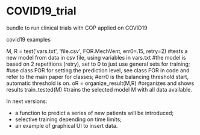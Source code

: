 # COVID19_trial
bundle to run clinical trials with COP applied on COVID19

covid19 examples

M, R = test('vars.txt', 'file.csv', FOR.MechVent, err0=.15, retry=2) #tests a new model from data in csv file, using variables in vars.txt
  #the model is based on 2 repetitions (retry), set to 0 to just use general sets for training;
  #use class FOR for setting the prediction level, see class FOR in code and refer to the main paper for classes;
  #err0 is the balancing threshold start, automatic threshold is on.
oR = organize_result(M,R) #organizes and shows results
train_tested(M) #trains the selected model M with all data available.

In next versions:
- a function to predict a series of new patients will be introduced;
- selective training depending on time limits;
- an example of graphical UI to insert data.
